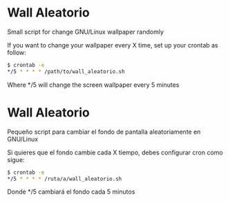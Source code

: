 Wall Aleatorio
==============

Small script for change GNU/Linux wallpaper randomly

If you want to change your wallpaper every X time, set up your crontab as follow:

```bash
$ crontab -e
*/5 * * * * /path/to/wall_aleatorio.sh
```
Where */5 will change the screen wallpaper every 5 minutes

Wall Aleatorio
==============

Pequeño script para cambiar el fondo de pantalla aleatoriamente en GNU/Linux

Si quieres que el fondo cambie cada X tiempo, debes configurar cron como sigue:

```bash
$ crontab -e
*/5 * * * * /ruta/a/wall_aleatorio.sh
```

Donde */5 cambiará el fondo cada 5 minutos
